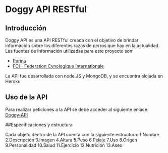# Doggy API RESTful

## Introducción

Doggy API es una API RESTful creada con el objetivo de brindar información sobre las diferentes razas de perros que hay en la actualidad.
Las fuentes de información utilizadas para este proyecto son:
*  [Purina](https://purina.es/perros/razas-de-perro/tipos-de-razas-de-perro)
*  [FCI - Federation Cynologique Internationale](http://www.fci.be/es/)

La API fue desarrollada con node.JS y MongoDB, y se encuentra alojada en Heroku

## Uso de la API

Para realizar peticiones a la API se debe acceder al siguiente enlace: [Doggy-API](https://doggy-api.herokuapp.com/api/dogs)

##Especificaciones y estructura

Cada objeto dentro de la API cuenta con la siguiente estructura:
  1.Nombre
  2.Descripción
  3.Imagen
  4.Altura
  5.Peso
  6.Pelaje
  7.Uso
  8.Origen
  9.Personalidad
  10.Salud
  11.Ejercicio
  12.Nutrición
  13.Aseo
